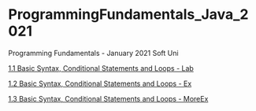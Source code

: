 # ProgrammingFundamentals_Java_2021 
Programming Fundamentals - January 2021 Soft Uni

[1.1 Basic Syntax, Conditional Statements and Loops - Lab](/BasicSyntaxConditionalStatementsLoopsLab)

[1.2 Basic Syntax, Conditional Statements and Loops - Ex](/)

[1.3 Basic Syntax, Conditional Statements and Loops - MoreEx](/)
